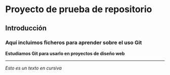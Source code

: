 # Proyecto de prueba de repositorio
## Introducción
### Aquí incluimos ficheros para aprender sobre el uso Git
**Estudiamos Git para usarlo en proyectos de diseño web**
***
*Esto es un texto en cursiva*
